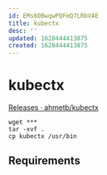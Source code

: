 ```yaml
---
id: EMs6OBwqwPQFmQ7LRbVAE
title: kubectx
desc: ''
updated: 1628444413875
created: 1628444413875
---
```

# kubectx
[Releases · ahmetb/kubectx](https://github.com/ahmetb/kubectx/releases)

    wget ***
    tar -xvf .
    cp kubectx /usr/bin

Requirements
------------
